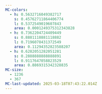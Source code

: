 ```yaml
---
MC-colors:
  - h: 0.5632716049382717
    s: 0.45762711864406774
    l: 0.5372549019607843
    area: 0.0001249375312343828
  - h: 0.7362204724409449
    s: 0.8881118881118882
    l: 0.7196078431372549
    area: 0.11294352823588207
  - h: 0.6282051282051281
    s: 0.2888888888888891
    l: 0.9117647058823529
    area: 0.8869315342328835
MC-size:
  - 1236
  - 367
MC-last-updated: 2025-03-18T07:43:22.014Z
---
```

